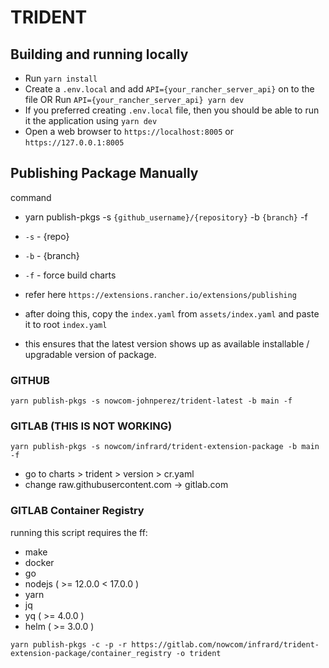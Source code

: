 # TRIDENT

## Building and running locally
- Run `yarn install`
- Create a `.env.local` and add `API={your_rancher_server_api}` on to the file OR Run `API={your_rancher_server_api} yarn dev`
- If you preferred creating `.env.local` file, then you should be able to run it the application using `yarn dev`
- Open a web browser to `https://localhost:8005` or `https://127.0.0.1:8005`


## Publishing Package Manually
command
- yarn publish-pkgs -s `{github_username}/{repository}` -b `{branch}` -f

- `-s` - {repo}
- `-b` - {branch}
- `-f` - force build charts

- refer here `https://extensions.rancher.io/extensions/publishing`

- after doing this, copy the `index.yaml` from `assets/index.yaml` and paste it to root `index.yaml`
- this ensures that the latest version shows up as available installable / upgradable version of package.

### GITHUB
```
yarn publish-pkgs -s nowcom-johnperez/trident-latest -b main -f
```

### GITLAB (THIS IS NOT WORKING)
```
yarn publish-pkgs -s nowcom/infrard/trident-extension-package -b main -f
```
- go to charts > trident > version > cr.yaml
- change raw.githubusercontent.com -> gitlab.com

### GITLAB Container Registry
running this script requires the ff:
- make
- docker
- go
- nodejs ( >= 12.0.0 < 17.0.0 )
- yarn
- jq
- yq ( >= 4.0.0 )
- helm ( >= 3.0.0 )
```
yarn publish-pkgs -c -p -r https://gitlab.com/nowcom/infrard/trident-extension-package/container_registry -o trident
```
